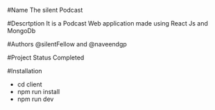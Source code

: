 #Name
The silent Podcast

#Descrtption
It is a Podcast Web application made using React Js and MongoDb

#Authors
@silentFellow and @naveendgp

#Project Status
Completed

#Installation
* cd client
* npm run install
* npm run dev



